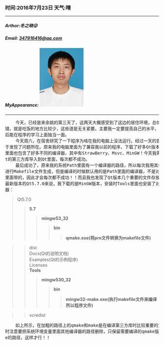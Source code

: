 ### 时间:2016年7月23日 天气:晴
-----
#####   Arthor:冬之晓:stuck_out_tongue_winking_eye:
#####   Email: 347916416@qq.com
#####   MyAppearance: ![MyAppearance](../MyPicture.JPG "我的头像")
----------
<pre>
    今天，已经是来余姚的第三天了，这两天大概感受到了这边的居住环境，总体来说不
错，就是吃饭的地方比较少，这些道是无关紧要。主要我一定要提高自己的水平，争取以
后能在程序的学习上面独当一面。  
    今天周六，在宿舍研究了一下程序为啥在我的电脑上没法运行。经过一天的尝试，终
于发现了问题所在。原来我的电脑里面为了兼容我以前的程序，下载了好多Qt版本，因此
里面也包含了好多不同的编译器，其中有StrawBerry、Msvc、MinGW！今天我需要将一个Q
t的第三方库导入到Qt里面，每次都不成功。
    最后成功了，原来我的系统Path里面有一个编译器的路径，所以每次我用其他版本Qt
进行Makefile文件生成，但是编译的时候默认用的是Path里面的编译器，不是对应Qt版本
里面带的，因此才会每次都不成功！！而且我也发现了Qt版本几个重要的文件存放，就那
最新版本的Qt5.7.0来说，我下载的是MinGW版本，安装时Tools里面也安装了对应的编译 
器：
</pre>
>Qt5.7.0
>>**5.7**
>>>**mingw53_32**
>>>>**bin**
>>>>>**qmake.exe(将pro文件转换为makefile文件)**

>>dist  
Docs(Qt的说明文档)  
Examples(Qt的示例程序)  
Licenses  
**Tools**
>>>**mingw530_32**
>>>>**bin**
>>>>>**mingw32-make.exe(执行makefile文件来编译所以程序文件)**

>>vcredist  
<pre>
    如上所示，在加粗的路径上的qmake和make是在编译第三方库时比较重要的文件，同
时注意要把系统环境变量里面其他编译器的路径删除，只保留需要编译的qmake版本和mak
e的路径，这样才行！！
</pre>